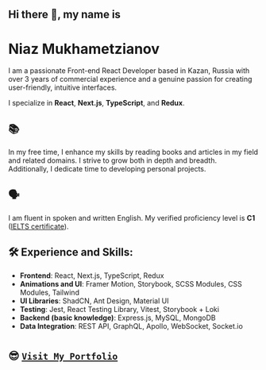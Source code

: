 ## Hi there 👋, my name is 
# Niaz Mukhametzianov 

I am a passionate Front-end React Developer based in Kazan, Russia with over 3 years of commercial experience and a genuine passion for creating user-friendly, intuitive interfaces.

I specialize in **React**, **Next.js**, **TypeScript**, and **Redux**.

## 📚 
In my free time, I enhance my skills by reading books and articles in my field and related domains. I strive to grow both in depth and breadth. Additionally, I dedicate time to developing personal projects.

## 🗣️ 
I am fluent in spoken and written English. My verified proficiency level is **C1** ([IELTS certificate](https://drive.google.com/file/d/1W-F9DpPNqhHKgKgB-dPoBkn5yM2JFEr6/view?usp=sharing)).

## 🛠️ **Experience and Skills**:

-   **Frontend**: React, Next.js, TypeScript, Redux
-   **Animations and UI**: Framer Motion, Storybook, SCSS Modules, CSS Modules, Tailwind
-   **UI Libraries**: ShadCN, Ant Design, Material UI
-   **Testing**: Jest, React Testing Library, Vitest, Storybook + Loki
-   **Backend (basic knowledge)**: Express.js, MySQL, MongoDB
-   **Data Integration**: REST API, GraphQL, Apollo, WebSocket, Socket\.io

#

## 😎 [`Visit My Portfolio`](https://github.com/garold664)
